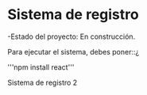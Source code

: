 <h1>Sistema de registro</h1>

-Estado del proyecto: En construcción.

Para ejecutar el sistema, debes poner::¿

'''npm install react'''

Sistema de registro 2

